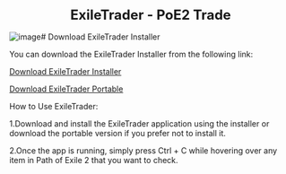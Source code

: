 <h1 style="text-align: center; font-size: 24px;"> ExileTrader - PoE2 Trade </h1>

![image](https://github.com/user-attachments/assets/b32f18a0-3051-4872-a4dd-0ab869fedaca)# Download ExileTrader Installer

You can download the ExileTrader Installer from the following link:

[Download ExileTrader Installer](https://github.com/KrupArtur/ExileTrade/raw/master/ExileTraderInstaller.zip)

[Download ExileTrader Portable](https://github.com/KrupArtur/ExileTrade/raw/master/ExileTraderPortable.zip)

How to Use ExileTrader:

1.Download and install the ExileTrader application using the installer or download the portable version if you prefer not to install it.

2.Once the app is running, simply press Ctrl + C while hovering over any item in Path of Exile 2 that you want to check.



